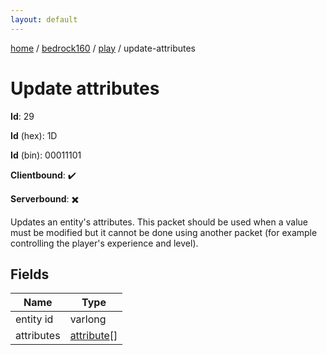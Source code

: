 ```yaml
---
layout: default
---
```


[home](/)  /  [bedrock160](/protocol/bedrock160)  /  [play](/protocol/bedrock160/play)  /  update-attributes

# Update attributes

**Id**: 29

**Id** (hex): 1D

**Id** (bin): 00011101

**Clientbound**: ✔️

**Serverbound**: ✖️

Updates an entity's attributes. This packet should be used when a value must be modified but it cannot be done using another packet (for example controlling the player's experience and level).

## Fields

Name | Type
---|---
entity id | varlong
attributes | [attribute](/protocol/bedrock160/types/attribute)[]
